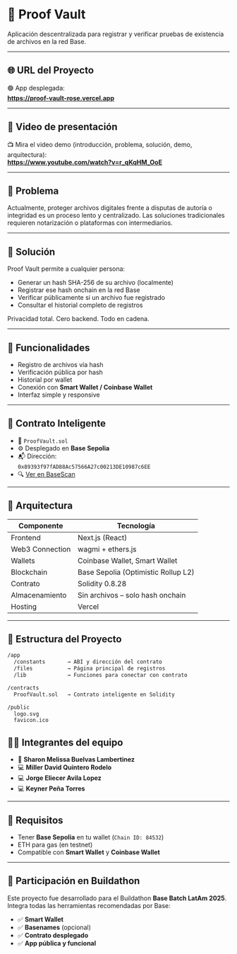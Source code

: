 # 🔐 Proof Vault

Aplicación descentralizada para registrar y verificar pruebas de existencia de archivos en la red Base.

---

## 🌐 URL del Proyecto

🟢 App desplegada:  
**https://proof-vault-rose.vercel.app**

---

## 🎥 Video de presentación

📺 Mira el video demo (introducción, problema, solución, demo, arquitectura):  
**https://www.youtube.com/watch?v=r_qKqHM_OoE**

---

## 🧠 Problema

Actualmente, proteger archivos digitales frente a disputas de autoría o integridad es un proceso lento y centralizado. Las soluciones tradicionales requieren notarización o plataformas con intermediarios.

---

## 🚀 Solución

Proof Vault permite a cualquier persona:

- Generar un hash SHA-256 de su archivo (localmente)
- Registrar ese hash onchain en la red Base
- Verificar públicamente si un archivo fue registrado
- Consultar el historial completo de registros

Privacidad total. Cero backend. Todo en cadena.

---

## 🔨 Funcionalidades

- Registro de archivos vía hash
- Verificación pública por hash
- Historial por wallet
- Conexión con **Smart Wallet / Coinbase Wallet**
- Interfaz simple y responsive

---

## 🧾 Contrato Inteligente

- 📄 `ProofVault.sol`
- ⚙️ Desplegado en **Base Sepolia**
- 📬 Dirección:  
  `0x89393f97fAD88Ac57566A27c00213DE10987c6EE`
- 🔍 [Ver en BaseScan](https://sepolia.basescan.org/address/0x89393f97fAD88Ac57566A27c00213DE10987c6EE)

---

## 🧱 Arquitectura

| Componente       | Tecnología                          |
|------------------|--------------------------------------|
| Frontend         | Next.js (React)                      |
| Web3 Connection  | wagmi + ethers.js                    |
| Wallets          | Coinbase Wallet, Smart Wallet        |
| Blockchain       | Base Sepolia (Optimistic Rollup L2)  |
| Contrato         | Solidity 0.8.28                      |
| Almacenamiento   | Sin archivos – solo hash onchain     |
| Hosting          | Vercel                               |

---

## 📂 Estructura del Proyecto

```txt
/app
  /constants       → ABI y dirección del contrato
  /files           → Página principal de registros
  /lib             → Funciones para conectar con contrato

/contracts
  ProofVault.sol   → Contrato inteligente en Solidity

/public
  logo.svg
  favicon.ico

```

## 🧑‍💻 Integrantes del equipo

- 🎥 **Sharon Melissa Buelvas Lambertinez**
- 💻 **Miller David Quintero Rodelo**  
- 💻 **Jorge Eliecer Avila Lopez**
- 💻 **Keyner Peña Torres** 

---

## 🧪 Requisitos

- Tener **Base Sepolia** en tu wallet (`Chain ID: 84532`)
- ETH para gas (en testnet)
- Compatible con **Smart Wallet** y **Coinbase Wallet**

---

## 🏁 Participación en Buildathon

Este proyecto fue desarrollado para el Buildathon **Base Batch LatAm 2025**.  
Integra todas las herramientas recomendadas por Base:

- ✅ **Smart Wallet**
- ✅ **Basenames** (opcional)
- ✅ **Contrato desplegado**
- ✅ **App pública y funcional**
